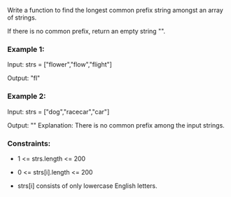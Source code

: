 Write a function to find the longest common prefix string amongst an array of strings.

If there is no common prefix, return an empty string "".

### Example 1:

Input: strs = ["flower","flow","flight"]

Output: "fl"


### Example 2:
Input: strs = ["dog","racecar","car"]

Output: ""
Explanation: There is no common prefix among the input strings.

### Constraints:

* 1 <= strs.length <= 200

* 0 <= strs[i].length <= 200

* strs[i] consists of only lowercase English letters.